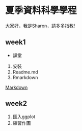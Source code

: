 # 夏季資料科學學程

大家好，我是Sharon，請多多指教!

## week1
* 課堂
1. 安裝
2. Readme.md
3. Rmarkdown

[Markdown](https://github.com/sharon0328/course/tree/master/week1/Rmarkdown.html)

## week2
1. 匯入ggplot
2. 練習作圖
